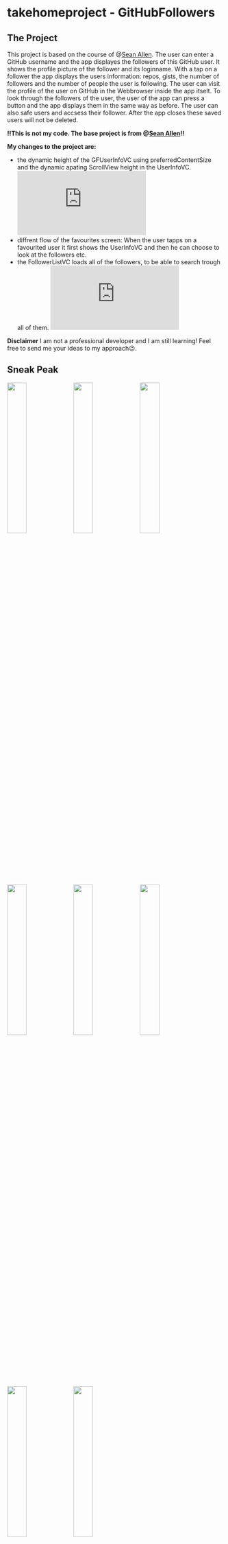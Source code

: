 # takehomeproject - GitHubFollowers

## The Project

This project is based on the course of @[Sean Allen](https://github.com/SAllen0400). The user can enter a GitHub username and the app displayes the followers of this GitHub user. It shows the profile picture of the follower and its loginname.
With a tap on a follower the app displays the users information: repos, gists, the number of followers and the number of people the user is following. The user can visit the profile of the user on GitHub in the Webbrowser inside the app itselt. To look through the followers of the user, the user of the app can press a button and the app displays them in the same way as before.
The user can also safe users and accsess their follower. After the app closes these saved users will not be deleted.

**!!This is not my code. The base project is from @[Sean Allen](https://github.com/SAllen0400)!!**

**My changes to the project are:**
- the dynamic height of the GFUserInfoVC using preferredContentSize and the dynamic apating ScrollView height in the UserInfoVC. ![🔎](https://github.com/TheNosplay/takehomeproject/blob/master/README.md#dynamic-height) 
- diffrent flow of the favourites screen: When the user tapps on a favourited user it first shows the UserInfoVC and then he can choose to look at the followers etc.
- the FollowerListVC loads all of the followers, to be able to search trough all of them. ![🔎](https://github.com/TheNosplay/takehomeproject/blob/master/README.md#loading-all-follower-at-once)

**Disclaimer**
I am not a professional developer and I am still learning! Feel free to send me your ideas to my approach😉.

## Sneak Peak
<img src="https://github.com/TheNosplay/takehomeproject/blob/master/img/SearchVCScreen.png" width="30%"></img> <img src="https://github.com/TheNosplay/takehomeproject/blob/master/img/SearchVCScreenSearching.png" width="30%"></img> <img src="https://github.com/TheNosplay/takehomeproject/blob/master/img/FollowerVC.png" width="30%"></img> <img src="https://github.com/TheNosplay/takehomeproject/blob/master/img/FollowerVCSearching.png" width="30%"></img> <img src="https://github.com/TheNosplay/takehomeproject/blob/master/img/UserInfoVC.png" width="30%"></img> <img src="https://github.com/TheNosplay/takehomeproject/blob/master/img/EmptyStateVC.png" width="30%"></img> <img src="https://github.com/TheNosplay/takehomeproject/blob/master/img/FavouritesVC.png" width="30%"></img> <img src="https://github.com/TheNosplay/takehomeproject/blob/master/img/FavouriteVCDeleting.png" width="30%"></img>         

# The code I wrote

## Dynamic Height

The code to calculate the height of a UILabel. Found this on [StackOverflow](https://stackoverflow.com/questions/25180443/adjust-uilabel-height-to-text)

*UIHelper extension*
```swift
static func heightForUILabel(text:String, font:UIFont, width:CGFloat) -> CGFloat{
        let label:UILabel = UILabel(frame: CGRect(x: 0, y: 0, width: width, height: CGFloat.greatestFiniteMagnitude))
        label.numberOfLines = 0
        label.lineBreakMode = NSLineBreakMode.byWordWrapping
        label.font = font
        label.text = text

        label.sizeToFit()
        return label.frame.height
}
```
*GFHeaderInfo extension*
At first I calculated the height of the the bioLabel when the ViewController is beeing initialised. 
_(The hardcoded numbers are the padding used for the layout)_

```swift
func updateLabelFrameSizes(){
        let widthLabelsRight : CGFloat = view.frame.width - padding - avatarImageViewHeight - textImagePadding
        bioLabelFrameHeight = UIHelper.heightForUILabel(text: user.bio ?? "No Bio available", font: UIFont.preferredFont(forTextStyle: .body), width: view.frame.width - 40)
        nameLabelFrameHeight = UIHelper.heightForUILabel(text: user.name ?? "", font: nameLabel.font!, width: widthLabelsRight)
        usernameLabelFrameHeight = UIHelper.heightForUILabel(text: user.login, font: nameLabel.font!, width: widthLabelsRight)
        locationLabelFrameHeight = UIHelper.heightForUILabel(text: user.location ?? "GitHub" , font: nameLabel.font!, width: (widthLabelsRight - 5))
}
    
```

After that I calculated the ```preferredContentSize```.

```swift
func updatePrefferedFrameSize(){
        preferredContentSize = CGSize(width: view.frame.width, height: avatarImageViewHeight + textImagePadding + padding + bioLabelFrameHeight)
}
```

*UserInfoVC extension*
_(The hardcoded numbers are the padding used for the layout)_

First give the scrollview an initial height and adjust it in the function configureUIElemts

```swift
func configureScrollView(){
        view.addSubviews(scrollView)
        scrollView.addSubviews(contentView)
        
        scrollView.pinToEdges(of: view)
        contentView.pinToEdges(of: scrollView)
        
        var contentHeight : CGFloat
        
        if DeviceTypes.isiPhoneSE || DeviceTypes.isiPhone8Zoomed{
            contentHeight = 280 + 69 + 44 + 100
        }else{
            contentHeight = view.frame.height
        }

        NSLayoutConstraint.activate([
            contentView.widthAnchor.constraint(equalTo: scrollView.widthAnchor),
            contentView.heightAnchor.constraint(equalToConstant: contentHeight)
        ])
    }
```

_(The hardcoded numbers are the padding used for the layout)_
```swift
func configureUIElements(with user: User){
        self.add(childVC: GFUserInfoHeaderVC(user: user), to: self.headerView)
        self.add(childVC: GFRepoItemVC(user: user, delegate: self), to: self.itemViewOne)
        self.add(childVC: GFFollowerVC(user: user, delegate: self), to: self.itemViewTwo)
        self.dateLabel.text = "GitHub since " + user.createdAt.converteToMonthYearFormat()
        
        var contentHeight : CGFloat = 0
        contentHeight =  140*2 + 50 + 80 + headerViewHeight
        scrollView.contentSize = CGSize(width: view.frame.width, height: contentHeight)
    }

```

Only adjust the height of the container if it is a headerView
```swift
func add(childVC: UIViewController, to containerView: UIView){
        addChild(childVC)
        containerView.addSubview(childVC.view)
        childVC.view.frame = containerView.bounds
        childVC.didMove(toParent: self)
        
        if containerView === headerView{
            containerView.updateConstraints()
            containerView.heightAnchor.constraint(equalToConstant: childVC.preferredContentSize.height).isActive = true
            headerViewHeight = childVC.preferredContentSize.height
        }
    }
```

### Images of dynamic height

Short User Biography             |  Long User Biography
:-------------------------:|:-------------------------:
iPhone 11 Pro ![](./img/UserInfoWithShortBio.png)  |  iPhone 11 Pro ![](./img/UserInfoWithLongBio.png)
iPhoneSE ![](./img/iPhoneSEShortBio.png)  |  iPhoneSE ![](./img/iPhoneSELongBio.png)

## Loading all follower at once
I wanted to be able to search through all of the follower. With the pagination solution of @[Sean Allen](https://github.com/SAllen0400) you would have to scroll to the bottom of the collectionView till it loaded them all.

### Disclaimer
By using this approach it is very likely that you will hit the api limit of 60 requests per hour. You will need to authenticate to make use of 5000 requests per hour.

So here the code:

```swift
func getFollowers(username: String, page : Int){
        isloadingMoreFollowers = true

        NetworkManager.shared.getFollowers(for: username, page: page) { [weak self] (result) in
            guard let self = self else{return}
 
            switch result{
            case .success(let followers):
                self.updateUI(with: followers)

            case.failure(let error):
                self.presentGFAlertOnMainThread(title: "Bad Stuff Happend", message: error.rawValue, buttonTitle: "Ok")
                print(error.localizedDescription)
            }
            
            self.isloadingMoreFollowers = false
        }
    }
    
    func updateUI(with followers: [Follower]){
        if followers.count < 100 {
            self.hasMoreFollowers = false
            self.isloadingMoreFollowers = false
        }
        self.followers.append(contentsOf: followers)
        
        if hasMoreFollowers{
            page += 1
            getFollowers(username: username, page: page)
            self.updateData(on: self.followers)
        }
        if !isloadingMoreFollowers{
            self.updateData(on: self.followers)
        }
        if self.followers.isEmpty{
            let message = "This user doen't have any followers. Go follow them 😉."
            DispatchQueue.main.async {
                self.showEmptyStateView(with: message, in: self.view) }
            return
        }
    }
```
